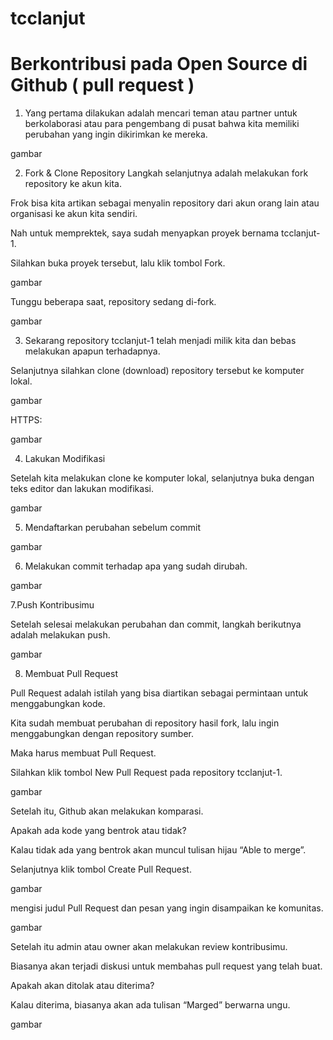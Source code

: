 # tcclanjut

# Berkontribusi pada Open Source di Github ( pull request )

1. Yang pertama dilakukan adalah mencari teman atau partner untuk berkolaborasi atau para pengembang di pusat bahwa kita memiliki perubahan yang ingin dikirimkan ke mereka.

gambar

2. Fork & Clone Repository
Langkah selanjutnya adalah melakukan fork repository ke akun kita.

Frok bisa kita artikan sebagai menyalin repository dari akun orang lain atau organisasi ke akun kita sendiri.

Nah untuk memprektek, saya sudah menyapkan proyek bernama tcclanjut-1.

Silahkan buka proyek tersebut, lalu klik tombol Fork.

gambar

Tunggu beberapa saat, repository sedang di-fork.

gambar

3. Sekarang repository tcclanjut-1 telah menjadi milik kita dan bebas melakukan apapun terhadapnya.

Selanjutnya silahkan clone (download) repository tersebut ke komputer lokal.

gambar

HTTPS: 

gambar

4. Lakukan Modifikasi

Setelah kita melakukan clone ke komputer lokal, selanjutnya buka dengan teks editor dan lakukan modifikasi.

gambar

5. Mendaftarkan perubahan sebelum commit

gambar

6. Melakukan commit terhadap apa yang sudah dirubah.

gambar

7.Push Kontribusimu

Setelah selesai melakukan perubahan dan commit, langkah berikutnya adalah melakukan push.

gambar

8. Membuat Pull Request

Pull Request adalah istilah yang bisa diartikan sebagai permintaan untuk menggabungkan kode.

Kita sudah membuat perubahan di repository hasil fork, lalu ingin menggabungkan dengan repository sumber.

Maka harus membuat Pull Request.

Silahkan klik tombol New Pull Request pada repository tcclanjut-1.

gambar

Setelah itu, Github akan melakukan komparasi.

Apakah ada kode yang bentrok atau tidak?

Kalau tidak ada yang bentrok akan muncul tulisan hijau “Able to merge”.

Selanjutnya klik tombol Create Pull Request.

gambar

mengisi judul Pull Request dan pesan yang ingin disampaikan ke komunitas.

gambar

Setelah itu admin atau owner akan melakukan review kontribusimu.

Biasanya akan terjadi diskusi untuk membahas pull request yang telah buat.

Apakah akan ditolak atau diterima?

Kalau diterima, biasanya akan ada tulisan “Marged” berwarna ungu.

gambar
